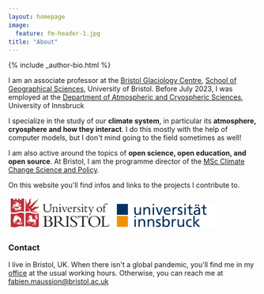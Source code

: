 ```yaml
---
layout: homepage
image:
  feature: fm-header-1.jpg
title: "About"
---
```


<footer role="contentinfo">
  <div class="article-author-bottom">
    {% include _author-bio.html %}
  </div>
</footer>

I am an associate professor at the [Bristol Glaciology Centre](http://www.bristol.ac.uk/geography/research/bgc),
[School of Geographical Sciences](http://www.bristol.ac.uk/geography), University of Bristol.
Before July 2023, I was employed at the [Department of Atmospheric and Cryospheric Sciences](http://acinn.uibk.ac.at),
University of Innsbruck

I&#160;specialize in the study of our **climate system**, in particular
its **atmosphere, cryosphere and how they interact**.
I do this mostly with the help of computer models,
but I don't mind going to the field sometimes as well!

I am also active around the topics of **open science, open education, and open source**. 
At Bristol, I am the programme director of the [MSc Climate Change Science and Policy](https://www.bristol.ac.uk/study/postgraduate/taught/msc-climate-change-science-and-policy). 

On this website you'll find infos and links to the projects I contribute to.

<a href="http://www.bristol.ac.uk"><img src="images/uob_logo.png" alt="UoB Logo" style="width:200px;margin: 5px 5px 5px 5px;"></a>
<a href="https://www.uibk.ac.at/en/"><img src="images/uibk_logo.png" alt="ACINN Logo" style="width:200px;margin: 5px 5px 5px 5px;"></a>

### Contact

<p>
I live in Bristol, UK. When there isn't a global pandemic, you'll find me in my <a href="https://www.bristol.ac.uk/people/person/Fabien-Maussion-1af08aa4-9b2a-4a83-bba7-95c10b97ee1e/">office</a> at the usual
working hours.  Otherwise, you can reach me at <u><span id="obf"><script>document.getElementById("obf").innerHTML="<n uers=\"znvygb:snovra.znhffvba@oevfgby.np.hx?fhowrpg=Pbagnpg\" gnetrg=\"_oynax\">snovra.znhffvba@oevfgby.np.hx</n>".replace(/[a-zA-Z]/g,function(c){return String.fromCharCode((c<="Z"?90:122)>=(c=c.charCodeAt(0)+13)?c:c-26);});document.body.appendChild(eo);</script>
<noscript><span style="unicode-bidi:bidi-override;direction:rtl;">ku.ca.lotsirb@noissuam.neibaf</span></noscript></span></u></p>
